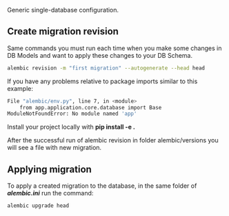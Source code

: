 Generic single-database configuration.

## Create migration revision

Same commands you must run each time when you make some changes in DB Models and want to apply these changes to your DB Schema.

```bash
alembic revision -m "first migration" --autogenerate --head head
```

If you have any problems relative to package imports similar to this example:

```bash
File "alembic/env.py", line 7, in <module>
    from app.application.core.database import Base
ModuleNotFoundError: No module named 'app'
```

Install your project locally with **pip install -e .**
 
After the successful run of alembic revision in folder alembic/versions you will see a file with new migration.

## Applying migration

To apply a created migration to the database, in the same folder of ***alembic.ini*** run the command:

```bash
alembic upgrade head
```